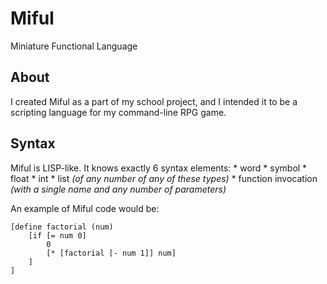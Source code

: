 # Miful

Miniature Functional Language

## About

I created Miful as a part of my school project, and I intended it to be a scripting language for my command-line RPG game.

## Syntax

Miful is LISP-like. It knows exactly 6 syntax elements:
    * word
    * symbol
    * float
    * int
    * list *(of any number of any of these types)*
    * function invocation *(with a single name and any number of parameters)*

An example of Miful code would be:
```
[define factorial (num)
    [if [= num 0]
        0
        [* [factorial [- num 1]] num]
    ]
]
```
